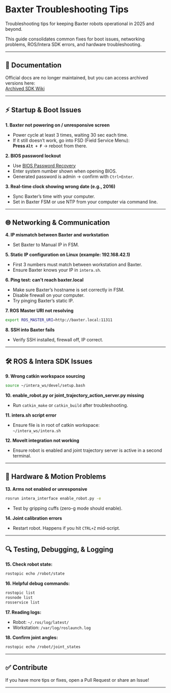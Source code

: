 # Baxter Troubleshooting Tips

Troubleshooting tips for keeping Baxter robots operational in 2025 and beyond.  

This guide consolidates common fixes for boot issues, networking problems, ROS/Intera SDK errors, and hardware troubleshooting.

---

## 📖 Documentation
Official docs are no longer maintained, but you can access archived versions here:  
[Archived SDK Wiki](https://web.archive.org/web/20220312130557/https://sdk.rethinkrobotics.com/wiki/Home)

---

## ⚡ Startup & Boot Issues
**1. Baxter not powering on / unresponsive screen**  
- Power cycle at least 3 times, waiting 30 sec each time.  
- If it still doesn’t work, go into FSD (Field Service Menu):  
  **Press `Alt + F`** → reboot from there.

**2. BIOS password lockout**  
- Use [BIOS Password Recovery](https://bios-pw.org/)  
- Enter system number shown when opening BIOS.  
- Generated password is admin → confirm with `Ctrl+Enter`.

**3. Real-time clock showing wrong date (e.g., 2016)**  
- Sync Baxter’s time with your computer.  
- Set in Baxter FSM or use NTP from your computer via command line.

---

## 🌐 Networking & Communication
**4. IP mismatch between Baxter and workstation**  
- Set Baxter to Manual IP in FSM.

**5. Static IP configuration on Linux (example: 192.168.42.1)**  
- First 3 numbers must match between workstation and Baxter.  
- Ensure Baxter knows your IP in `intera.sh`.

**6. Ping test: can't reach baxter.local**  
- Make sure Baxter’s hostname is set correctly in FSM.  
- Disable firewall on your computer.  
- Try pinging Baxter’s static IP.

**7. ROS Master URI not resolving**  
```bash
export ROS_MASTER_URI=http://baxter.local:11311
```

**8. SSH into Baxter fails**  
- Verify SSH installed, firewall off, IP correct.

---

## 🛠 ROS & Intera SDK Issues
**9. Wrong catkin workspace sourcing**  
```bash
source ~/intera_ws/devel/setup.bash
```

**10. enable_robot.py or joint_trajectory_action_server.py missing**  
- Run `catkin_make` or `catkin_build` after troubleshooting.

**11. intera.sh script error**  
- Ensure file is in root of catkin workspace:  
  `~/intera_ws/intera.sh`

**12. MoveIt integration not working**  
- Ensure robot is enabled and joint trajectory server is active in a second terminal.

---

## 🤖 Hardware & Motion Problems
**13. Arms not enabled or unresponsive**  
```bash
rosrun intera_interface enable_robot.py -e
```
- Test by gripping cuffs (zero-g mode should enable).

**14. Joint calibration errors**  
- Restart robot. Happens if you hit `CTRL+Z` mid-script.

---

## 🔍 Testing, Debugging, & Logging
**15. Check robot state:**  
```bash
rostopic echo /robot/state
```

**16. Helpful debug commands:**  
```bash
rostopic list
rosnode list
rosservice list
```

**17. Reading logs:**  
- Robot: `~/.ros/log/latest/`  
- Workstation: `/var/log/roslaunch.log`

**18. Confirm joint angles:**  
```bash
rostopic echo /robot/joint_states
```

---

## ✅ Contribute
If you have more tips or fixes, open a Pull Request or share an Issue!

---
